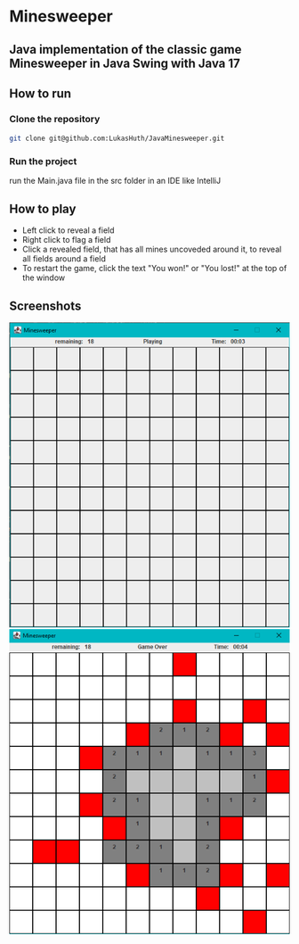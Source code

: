 # Minesweeper
## Java implementation of the classic game Minesweeper in Java Swing with Java 17
## How to run
### Clone the repository
```bash
git clone git@github.com:LukasHuth/JavaMinesweeper.git
```
### Run the project
run the Main.java file in the src folder in an IDE like IntelliJ
## How to play
- Left click to reveal a field
- Right click to flag a field
- Click a revealed field, that has all mines uncoveded around it, to reveal all fields around a field
- To restart the game, click the text "You won!" or "You lost!" at the top of the window
## Screenshots
![Screenshot 1](https://github.com/LukasHuth/JavaMinesweeper/blob/master/image.png?raw=true)
![Screenshot 2](https://github.com/LukasHuth/JavaMinesweeper/blob/master/image2.png?raw=true)